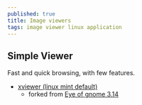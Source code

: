 ```yaml
---
published: true
title: Image viewers
tags: image viewer linux application
---
```

## Simple Viewer

Fast and quick browsing, with few features.

- [xviewer (linux mint default)](https://github.com/linuxmint/xviewer)
	- forked from [Eye of gnome 3.14](https://projects-old.gnome.org/eog/)
